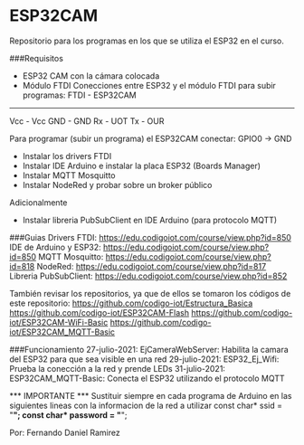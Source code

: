 # ESP32CAM
 Repositorio para los programas en los que se utiliza el ESP32 en el curso. 
 
###Requisitos
 - ESP32 CAM con la cámara colocada
 - Módulo FTDI
 Conecciones entre ESP32 y el módulo FTDI para subir programas:
 FTDI     -    ESP32CAM
 ----------------------
 Vcc      -    Vcc
 GND      -    GND
 Rx       -    UOT
 Tx       -    OUR
 
 Para programar (subir un programa) el ESP32CAM conectar:
 GPIO0 -> GND
 
 - Instalar los drivers FTDI
 - Instalar IDE Arduino e instalar la placa ESP32 (Boards Manager)
 - Instalar MQTT Mosquitto
 - Instalar NodeRed y probar sobre un broker público
 
Adicionalmente
 - Instalar libreria PubSubClient en IDE Arduino (para protocolo MQTT)

###Guias
Drivers FTDI: https://edu.codigoiot.com/course/view.php?id=850
IDE de Arduino y ESP32: https://edu.codigoiot.com/course/view.php?id=850
MQTT Mosquitto: https://edu.codigoiot.com/course/view.php?id=818
NodeRed: https://edu.codigoiot.com/course/view.php?id=817
Libreria PubSubClient: https://edu.codigoiot.com/course/view.php?id=852

También revisar los repositorios, ya que de ellos se tomaron los códigos de este repositorio: 
https://github.com/codigo-iot/Estructura_Basica
https://github.com/codigo-iot/ESP32CAM-Flash
https://github.com/codigo-iot/ESP32CAM-WiFi-Basic
https://github.com/codigo-iot/ESP32CAM_MQTT-Basic

###Funcionamiento
27-julio-2021: EjCameraWebServer: Habilita la camara del ESP32 para que sea visible en una red
29-julio-2021: ESP32_Ej_Wifi: Prueba la conección a la red y prende LEDs
31-julio-2021: ESP32CAM_MQTT-Basic: Conecta el ESP32 utilizando el protocolo MQTT


*** IMPORTANTE ***
Sustituir siempre en cada programa de Arduino en las siguientes lineas con la informacion de la red a utilizar
const char* ssid = "**";
const char* password = "**";

Por: Fernando Daniel Ramirez
 
